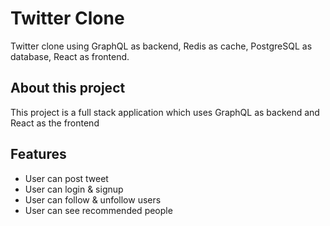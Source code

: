 # Twitter Clone

Twitter clone using GraphQL as backend, Redis as cache, PostgreSQL as database, React as frontend.

## About this project

This project is a full stack application which uses GraphQL as backend and React as the frontend

## Features
- User can post tweet
- User can login & signup
- User can follow & unfollow users
- User can see recommended people